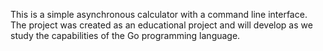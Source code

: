 This is a simple asynchronous calculator with a command line interface. The project was created as an educational project and will develop as we study the capabilities of the Go programming language.
